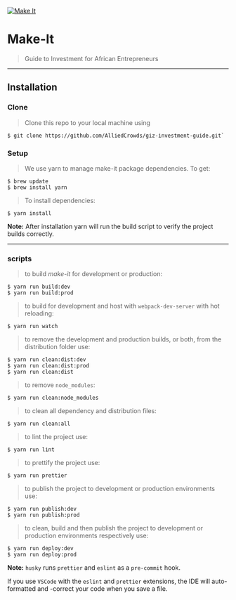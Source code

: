 <a href="https://make-it.alliedcrowds.com"><img src="https://make-it.alliedcrowds.com/assets/images/mitia-logo.f9fadeb44d8954c5b9ddf0f76b46ee4a.svg" title="Make-It" alt="Make It"></a>

# Make-It

> Guide to Investment for African Entrepreneurs

---

## Installation

### Clone

> Clone this repo to your local machine using

```shell
$ git clone https://github.com/AlliedCrowds/giz-investment-guide.git`
```

### Setup

> We use yarn to manage make-it package dependencies. To get:

```shell
$ brew update
$ brew install yarn
```

> To install dependencies:

```shell
$ yarn install
```

**Note:** After installation yarn will run the build script to verify the project builds correctly.

---

### scripts

> to build _make-it_ for development or production:

```shell
$ yarn run build:dev
$ yarn run build:prod
```

> to build for development and host with `webpack-dev-server` with hot reloading:

```shell
$ yarn run watch
```

> to remove the development and production builds, or both, from the distribution folder use:

```shell
$ yarn run clean:dist:dev
$ yarn run clean:dist:prod
$ yarn run clean:dist
```

> to remove `node_modules`:

```shell
$ yarn run clean:node_modules
```

> to clean all dependency and distribution files:

```shell
$ yarn run clean:all
```

> to lint the project use:

```shell
$ yarn run lint
```

> to prettify the project use:

```shell
$ yarn run prettier
```

> to publish the project to development or production environments use:

```shell
$ yarn run publish:dev
$ yarn run publish:prod
```

> to clean, build and then publish the project to development or production environments respectively use:

```shell
$ yarn run deploy:dev
$ yarn run deploy:prod
```

**Note:** `husky` runs `prettier` and `eslint` as a `pre-commit` hook.

If you use `VSCode` with the `eslint` and `prettier` extensions, the IDE will auto-formatted and -correct your code when you save a file.
